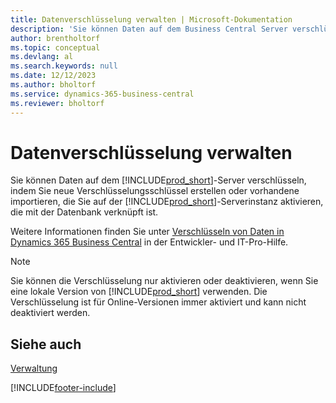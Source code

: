 ```yaml
---
title: Datenverschlüsselung verwalten | Microsoft-Dokumentation
description: 'Sie können Daten auf dem Business Central Server verschlüsseln, indem Sie neue Verschlüsselungsschlüssel erstellen oder vorhandene importieren, die Sie auf dem Server ausführen.'
author: brentholtorf
ms.topic: conceptual
ms.devlang: al
ms.search.keywords: null
ms.date: 12/12/2023
ms.author: bholtorf
ms.service: dynamics-365-business-central
ms.reviewer: bholtorf
---
```

# Datenverschlüsselung verwalten
Sie können Daten auf dem [!INCLUDE[prod_short](includes/prod_short.md)]-Server verschlüsseln, indem Sie neue Verschlüsselungsschlüssel erstellen oder vorhandene importieren, die Sie auf der [!INCLUDE[prod_short](includes/prod_short.md)]-Serverinstanz aktivieren, die mit der Datenbank verknüpft ist.

Weitere Informationen finden Sie unter [Verschlüsseln von Daten in Dynamics 365 Business Central](/dynamics365/business-central/dev-itpro/developer/devenv-encrypting-data) in der Entwickler- und IT-Pro-Hilfe.

> [!Note]
> Sie können die Verschlüsselung nur aktivieren oder deaktivieren, wenn Sie eine lokale Version von [!INCLUDE[prod_short](includes/prod_short.md)] verwenden. Die Verschlüsselung ist für Online-Versionen immer aktiviert und kann nicht deaktiviert werden.

## Siehe auch   
[Verwaltung](admin-setup-and-administration.md)


[!INCLUDE[footer-include](includes/footer-banner.md)]
